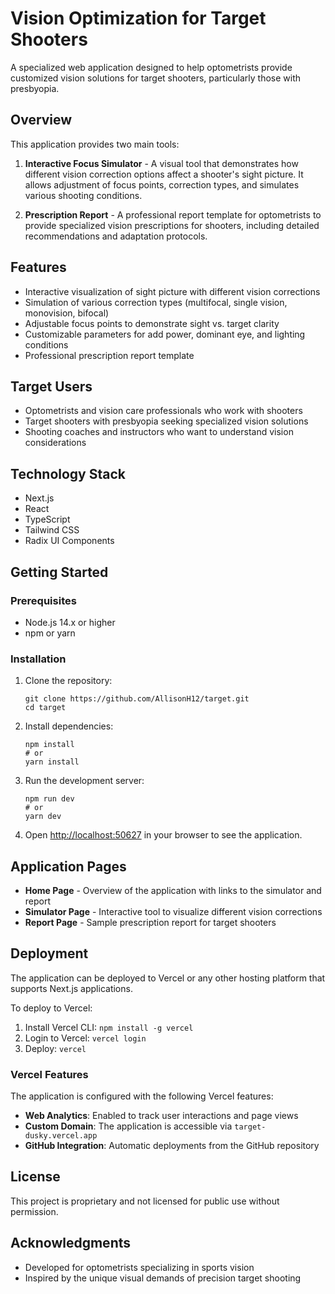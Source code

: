 # Vision Optimization for Target Shooters

A specialized web application designed to help optometrists provide customized vision solutions for target shooters, particularly those with presbyopia.

## Overview

This application provides two main tools:

1. **Interactive Focus Simulator** - A visual tool that demonstrates how different vision correction options affect a shooter's sight picture. It allows adjustment of focus points, correction types, and simulates various shooting conditions.

2. **Prescription Report** - A professional report template for optometrists to provide specialized vision prescriptions for shooters, including detailed recommendations and adaptation protocols.

## Features

- Interactive visualization of sight picture with different vision corrections
- Simulation of various correction types (multifocal, single vision, monovision, bifocal)
- Adjustable focus points to demonstrate sight vs. target clarity
- Customizable parameters for add power, dominant eye, and lighting conditions
- Professional prescription report template

## Target Users

- Optometrists and vision care professionals who work with shooters
- Target shooters with presbyopia seeking specialized vision solutions
- Shooting coaches and instructors who want to understand vision considerations

## Technology Stack

- Next.js
- React
- TypeScript
- Tailwind CSS
- Radix UI Components

## Getting Started

### Prerequisites

- Node.js 14.x or higher
- npm or yarn

### Installation

1. Clone the repository:
   ```
   git clone https://github.com/AllisonH12/target.git
   cd target
   ```

2. Install dependencies:
   ```
   npm install
   # or
   yarn install
   ```

3. Run the development server:
   ```
   npm run dev
   # or
   yarn dev
   ```

4. Open [http://localhost:50627](http://localhost:50627) in your browser to see the application.

## Application Pages

- **Home Page** - Overview of the application with links to the simulator and report
- **Simulator Page** - Interactive tool to visualize different vision corrections
- **Report Page** - Sample prescription report for target shooters

## Deployment

The application can be deployed to Vercel or any other hosting platform that supports Next.js applications.

To deploy to Vercel:
1. Install Vercel CLI: `npm install -g vercel`
2. Login to Vercel: `vercel login`
3. Deploy: `vercel`

### Vercel Features

The application is configured with the following Vercel features:

- **Web Analytics**: Enabled to track user interactions and page views
- **Custom Domain**: The application is accessible via `target-dusky.vercel.app`
- **GitHub Integration**: Automatic deployments from the GitHub repository

## License

This project is proprietary and not licensed for public use without permission.

## Acknowledgments

- Developed for optometrists specializing in sports vision
- Inspired by the unique visual demands of precision target shooting